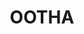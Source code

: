 ---
lastmod: '2025-04-06T06:05:20+00:00'
latitude: -32.915604
layout: suburb
longitude: 147.603587
postcode: '2875'
state: NSW
title: OOTHA
url: /nsw/ootha/
---